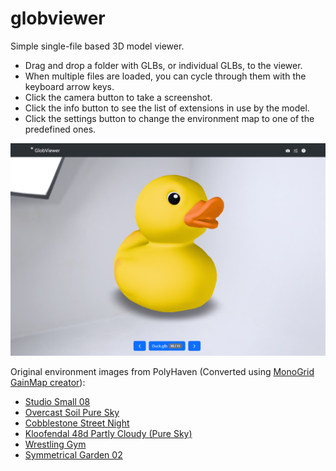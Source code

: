 # globviewer

Simple single-file <model-viewer> based 3D model viewer.

* Drag and drop a folder with GLBs, or individual GLBs, to the viewer.
* When multiple files are loaded, you can cycle through them with the keyboard arrow keys.
* Click the camera button to take a screenshot.
* Click the info button to see the list of extensions in use by the model.
* Click the settings button to change the environment map to one of the predefined ones.

![GlobViewer](viewer.png)

Original environment images from PolyHaven (Converted using [MonoGrid GainMap creator](https://gainmap-creator.monogrid.com/)):
  * [Studio Small 08](https://polyhaven.com/a/studio_small_08)
  * [Overcast Soil Pure Sky](https://polyhaven.com/a/overcast_soil_puresky)
  * [Cobblestone Street Night](https://polyhaven.com/a/cobblestone_street_night)
  * [Kloofendal 48d Partly Cloudy (Pure Sky)](https://polyhaven.com/a/kloofendal_48d_partly_cloudy_puresky)
  * [Wrestling Gym](https://polyhaven.com/a/wrestling_gym)
  * [Symmetrical Garden 02](https://polyhaven.com/a/symmetrical_garden_02)
